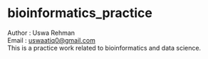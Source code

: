 # bioinformatics_practice
Author : Uswa Rehman <br>
Email : uswaatiq0@gmail.com <br>
This is a practice work related to bioinformatics and data science.
